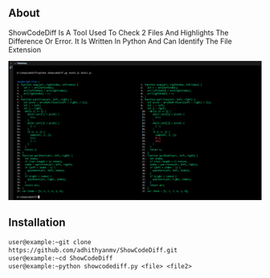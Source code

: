 ## About

ShowCodeDiff Is A Tool Used To Check 2 Files And Highlights The Difference Or Error. It Is Written In Python And Can Identify The File Extension

<img src="./src/example.png">

## Installation

```console
user@example:~git clone https://github.com/adhithyanmv/ShowCodeDiff.git
user@example:~cd ShowCodeDiff
user@example:~python showcodediff.py <file> <file2>
```

